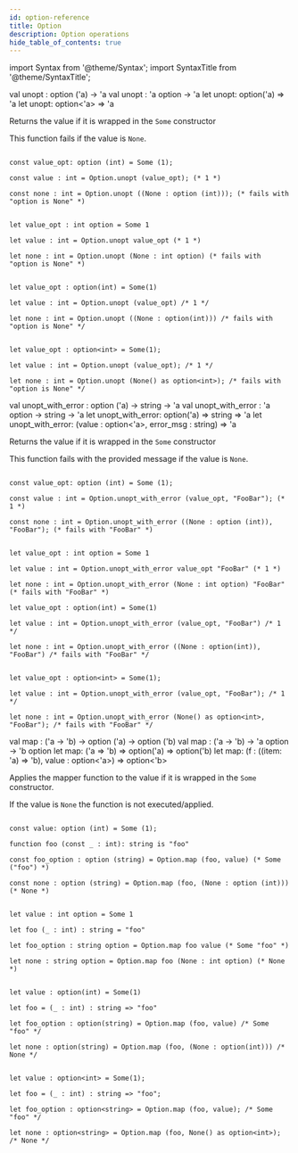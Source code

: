 ```yaml
---
id: option-reference
title: Option
description: Option operations
hide_table_of_contents: true
---
```


import Syntax from '@theme/Syntax';
import SyntaxTitle from '@theme/SyntaxTitle';

<SyntaxTitle syntax="pascaligo">
val unopt : option ('a) -> 'a
</SyntaxTitle>
<SyntaxTitle syntax="cameligo">
val unopt : 'a option -> 'a
</SyntaxTitle>
<SyntaxTitle syntax="reasonligo">
let unopt: option('a) => 'a
</SyntaxTitle>
<SyntaxTitle syntax="jsligo">
let unopt: option&lt;'a&gt; => 'a
</SyntaxTitle>

Returns the value if it is wrapped in the `Some` constructor

This function fails if the value is `None`.

<Syntax syntax="pascaligo">

```pascaligo group=option_unopt

const value_opt: option (int) = Some (1);

const value : int = Option.unopt (value_opt); (* 1 *)

const none : int = Option.unopt ((None : option (int))); (* fails with "option is None" *)

```

</Syntax>
<Syntax syntax="cameligo">

```cameligo group=option_unopt

let value_opt : int option = Some 1

let value : int = Option.unopt value_opt (* 1 *)

let none : int = Option.unopt (None : int option) (* fails with "option is None" *)

```

</Syntax>
<Syntax syntax="reasonligo">

```reasonligo group=option_unopt

let value_opt : option(int) = Some(1)

let value : int = Option.unopt (value_opt) /* 1 */

let none : int = Option.unopt ((None : option(int))) /* fails with "option is None" */

```

</Syntax>
<Syntax syntax="jsligo">

```jsligo group=option_unopt

let value_opt : option<int> = Some(1);

let value : int = Option.unopt (value_opt); /* 1 */

let none : int = Option.unopt (None() as option<int>); /* fails with "option is None" */

```

</Syntax>


<SyntaxTitle syntax="pascaligo">
val unopt_with_error : option ('a) -> string -> 'a
</SyntaxTitle>
<SyntaxTitle syntax="cameligo">
val unopt_with_error : 'a option -> string -> 'a
</SyntaxTitle>
<SyntaxTitle syntax="reasonligo">
let unopt_with_error: option('a) => string => 'a
</SyntaxTitle>
<SyntaxTitle syntax="jsligo">
let unopt_with_error: (value : option&lt;'a&gt;, error_msg : string) => 'a
</SyntaxTitle>

Returns the value if it is wrapped in the `Some` constructor

This function fails with the provided message if the value is `None`.


<Syntax syntax="pascaligo">

```pascaligo group=option_unopt_with_error

const value_opt: option (int) = Some (1);

const value : int = Option.unopt_with_error (value_opt, "FooBar"); (* 1 *)

const none : int = Option.unopt_with_error ((None : option (int)), "FooBar"); (* fails with "FooBar" *)

```

</Syntax>
<Syntax syntax="cameligo">

```cameligo group=option_unopt_with_error

let value_opt : int option = Some 1

let value : int = Option.unopt_with_error value_opt "FooBar" (* 1 *)

let none : int = Option.unopt_with_error (None : int option) "FooBar" (* fails with "FooBar" *)

```

</Syntax>
<Syntax syntax="reasonligo">

```reasonligo group=option_unopt_with_error
let value_opt : option(int) = Some(1)

let value : int = Option.unopt_with_error (value_opt, "FooBar") /* 1 */

let none : int = Option.unopt_with_error ((None : option(int)), "FooBar") /* fails with "FooBar" */

```

</Syntax>
<Syntax syntax="jsligo">

```jsligo group=option_unopt_with_error

let value_opt : option<int> = Some(1);

let value : int = Option.unopt_with_error (value_opt, "FooBar"); /* 1 */

let none : int = Option.unopt_with_error (None() as option<int>, "FooBar"); /* fails with "FooBar" */

```

</Syntax>

<SyntaxTitle syntax="pascaligo">
val map : ('a -> 'b) -> option ('a) -> option ('b)
</SyntaxTitle>
<SyntaxTitle syntax="cameligo">
val map : ('a -> 'b) -> 'a option -> 'b option
</SyntaxTitle>
<SyntaxTitle syntax="reasonligo">
let map: ('a => 'b) => option('a) => option('b)
</SyntaxTitle>
<SyntaxTitle syntax="jsligo">
let map: (f : ((item: 'a) => 'b), value : option&lt;'a&gt;) => option&lt;'b&gt;
</SyntaxTitle>

Applies the mapper function to the value if it is wrapped in the `Some` constructor.

If the value is `None` the function is not executed/applied.

<Syntax syntax="pascaligo">

```pascaligo group=option_map protocol=ithaca

const value: option (int) = Some (1);

function foo (const _ : int): string is "foo"

const foo_option : option (string) = Option.map (foo, value) (* Some ("foo") *)

const none : option (string) = Option.map (foo, (None : option (int))) (* None *)
```

</Syntax>
<Syntax syntax="cameligo">

```cameligo group=option_map protocol=ithaca

let value : int option = Some 1

let foo (_ : int) : string = "foo"

let foo_option : string option = Option.map foo value (* Some "foo" *)

let none : string option = Option.map foo (None : int option) (* None *)

```

</Syntax>
<Syntax syntax="reasonligo">

```reasonligo group=option_map protocol=ithaca

let value : option(int) = Some(1)

let foo = (_ : int) : string => "foo"

let foo_option : option(string) = Option.map (foo, value) /* Some "foo" */

let none : option(string) = Option.map (foo, (None : option(int))) /* None */

```

</Syntax>
<Syntax syntax="jsligo">

```jsligo group=option_map protocol=ithaca

let value : option<int> = Some(1);

let foo = (_ : int) : string => "foo";

let foo_option : option<string> = Option.map (foo, value); /* Some "foo" */

let none : option<string> = Option.map (foo, None() as option<int>); /* None */

```

</Syntax>
